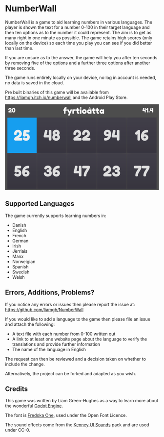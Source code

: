 # NumberWall

NumberWall is a game to aid learning numbers in various languages. The player is shown the text for a number 0-100 in their target language and then ten options as to the number it could represent. The aim is to get as many right in one minute as possible. The game retains high scores (only locally on the device) so each time you play you can see if you did better than last time.

If you are unsure as to the answer, the game will help you after ten seconds by removing five of the options and a further three options after another three seconds. 

The game runs entirely locally on your device, no log in account is needed, no data is saved in the cloud. 

Pre built binaries of this game will be available from https://liamgh.itch.io/numberwall and the Android Play Store.

![Screenshot of the game showing the number grid and question](screenshot1.png)

## Supported Languages
The game currently supports learning numbers in:
- Danish
- English
- French
- German
- Irish
- Jèrriais
- Manx
- Norweigian
- Spanish
- Swedish
- Welsh

## Errors, Additions, Problems?
If you notice any errors or issues then please report the issue at:
https://github.com/liamgh/NumberWall

If you would like to add a language to the game then please file an issue and attach the following:
- A text file with each number from 0-100 written out
- A link to at least one website page about the language to verify the translations and provide further information
- The name of the language in English 

The request can then be reviewed and a decision taken on whether to include the change.

Alternatively, the project can be forked and adapted as you wish.

## Credits
This game was written by Liam Green-Hughes as a way to learn more about the wonderful [Godot Engine](https://godotengine.org/).

The font is [Fredoka One](https://fonts.google.com/specimen/Fredoka+One/about), used under the Open Font Licence.

The sound effects come from the [Kenney UI Sounds](https://kenney.nl/assets/ui-audio) pack and are used under CC-0.
